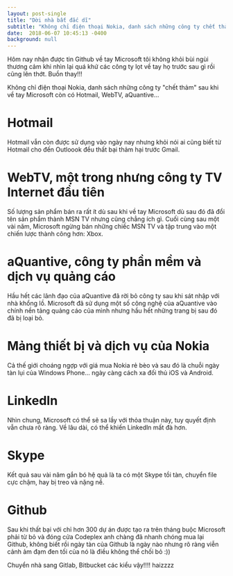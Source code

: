 ```yaml
---
layout: post-single
title: "Dời nhà bất đắc dĩ"
subtitle: "Không chỉ điện thoại Nokia, danh sách những công ty chết thảm sau khi về tay Microsoft còn có Hotmail, WebTV, aQuantive."
date:  2018-06-07 10:45:13 -0400
background: null 
---
```


Hôm nay nhận được tin Github về tay Microsoft tôi không khỏi bùi ngùi thương cảm khi nhìn lại quá khứ các công ty lọt về tay họ trước sau gì rồi cũng lên thớt. Buồn thay!!!

Không chỉ điện thoại Nokia, danh sách những công ty "chết thảm" sau khi về tay Microsoft còn có Hotmail, WebTV, aQuantive...

# Hotmail

Hotmail vẫn còn được sử dụng vào ngày nay nhưng khỏi nói ai cũng biết từ Hotmail cho đến Outloook đều thất bại thảm hại trước Gmail.

# WebTV, một trong nhưng công ty TV Internet đầu tiên

Số lượng sản phẩm bán ra rất ít dù sau khi về tay Microsoft dù sau đó đã đổi tên sản phẩm thành MSN TV nhưng cũng chẳng ích gì. Cuối cùng sau một vài năm, Microsoft ngừng bán những chiếc MSN TV và tập trung vào một chiến lược thành công hơn: Xbox.

# aQuantive, công ty phần mềm và dịch vụ quảng cáo

Hầu hết các lãnh đạo của aQuantive đã rời bỏ công ty sau khi sát nhập với nhà khổng lồ. Microsoft đã sử dụng một số công nghệ của aQuantive vào chính nền tảng quảng cáo của mình nhưng hầu hết những trang bị sau đó đã bị loại bỏ.

# Mảng thiết bị và dịch vụ của Nokia

Cả thế giới choáng ngợp với giá mua Nokia rẻ bèo và sau đó là chuỗi ngày tàn lụi của Windows Phone... ngày càng cách xa đối thủ iOS và Android.

# LinkedIn 

Nhìn chung, Microsoft có thể sẽ sa lầy với thỏa thuận này, tuy quyết định vẫn chưa rõ ràng. Về lâu dài, có thể khiến Linkedln mất đà hơn.

# Skype 

Kết quả sau vài năm gắn bó hệ quả là ta có một Skype tồi tàn, chuyển file cực chậm, hay bị treo và nặng nề. 

# Github 

Sau khi thất bại với chỉ hơn 300 dự án được tạo ra trên tháng buộc Microsoft phải từ bỏ và đóng cửa Codeplex anh chàng đã nhanh chóng mua lại Github, không biết rồi ngày tàn của Github là ngày nào nhưng rõ ràng viễn cảnh ảm đạm đen tối của nó là điều không thể chối bỏ :)) 

Chuyển nhà sang Gitlab, Bitbucket các kiểu vậy!!!! haizzzz 